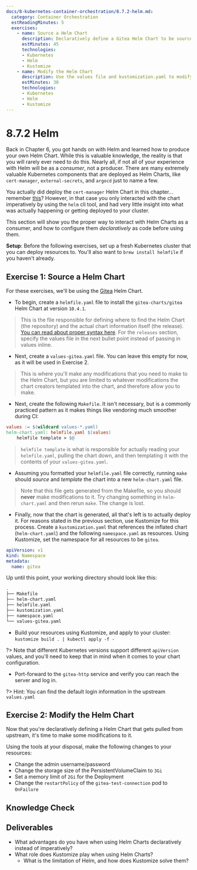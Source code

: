 ```yaml
---
docs/8-kubernetes-container-orchestration/8.7.2-helm.md:
  category: Container Orchestration
  estReadingMinutes: 5
  exercises:
    - name: Source a Helm Chart
      description: Declaratively define a Gitea Helm Chart to be sourced and templated locally. Deploy it to a cluster, port-forward to its server and log in.
      estMinutes: 45
      technologies:
      - Kubernetes
      - Helm
      - Kustomize
    - name: Modify the Helm Chart
      description: Use the values file and kustomization.yaml to modify the Helm Chart.
      estMinutes: 30
      technologies:
      - Kubernetes
      - Helm
      - Kustomize
---
```


# 8.7.2 Helm

Back in Chapter 6, you got hands on with Helm and learned how to produce your own Helm Chart. While this is valuable knowledge, the reality is that you will rarely ever need to do this. Nearly all, if not all of your experience with Helm will be as a *consumer*, not a producer. There are many extremely valuable Kubernetes components that are deployed as Helm Charts, like `cert-manager`, `external-secrets`, and `argocd` just to name a few.

You actually did deploy the `cert-manager` Helm Chart in this chapter... remember [this](8-kubernetes-container-orchestration/8.6-webhooks.md#setup)? However, in that case you only interacted with the chart imperatively by using the `helm` cli tool, and had very little insight into what was actually happening or getting deployed to your cluster.

This section will show you the proper way to interact with Helm Charts as a consumer, and how to configure them *declaratively* as code before using them.

**Setup**: Before the following exercises, set up a fresh Kubernetes cluster that you can deploy resources to. You'll also want to `brew install helmfile` if you haven't already.

## Exercise 1: Source a Helm Chart

For these exercises, we'll be using the [Gitea](https://about.gitea.com/) Helm Chart.

* To begin, create a `helmfile.yaml` file to install the `gitea-charts/gitea` Helm Chart at version `10.4.1`.
> This is the file responsible for defining where to find the Helm Chart (the repository) and the actual chart information itself (the release).
> [You can read about proper syntax here](https://helmfile.readthedocs.io/en/latest/). For the `releases` section, specify the values file in the next bullet point instead of passing in values inline.

* Next, create a `values-gitea.yaml` file. You can leave this empty for now, as it will be used in Exercise 2.
> This is where you'll make any modifications that you need to make to the Helm Chart, but you are limited to whatever modifications the chart creators templated into the chart, and therefore allow you to make.

* Next, create the following `Makefile`. It isn't necessary, but is a commonly practiced pattern as it makes things like vendoring much smoother during CI:
```makefile
values := $(wildcard values-*.yaml)
helm-chart.yaml: helmfile.yaml $(values)
    helmfile template > $@
```
> `helmfile template` is what is responsible for actually reading your `helmfile.yaml`, pulling the chart down, and then templating it with the contents of your `values-gitea.yaml`.

* Assuming you formatted your `helmfile.yaml` file correctly, running `make` should *source* and *template* the chart into a new `helm-chart.yaml` file.
> Note that this file gets generated from the Makefile, so you should **never** make modifications to it. Try changing something in `helm-chart.yaml` and then rerun `make`. The change is lost.

* Finally, now that the chart is generated, all that's left is to actually deploy it. For reasons stated in the previous section, use Kustomize for this process. Create a `kustomization.yaml` that references the inflated chart (`helm-chart.yaml`) and the following `namespace.yaml` as resources. Using Kustomize, set the namespace for all resources to be `gitea`.
```yaml
apiVersion: v1
kind: Namespace
metadata:
  name: gitea
```

Up until this point, your working directory should look like this:
```bash
.
├── Makefile
├── helm-chart.yaml
├── helmfile.yaml
├── kustomization.yaml
├── namespace.yaml
└── values-gitea.yaml
```

* Build your resources using Kustomize, and apply to your cluster:
`kustomize build . | kubectl apply -f -`

?> Note that different Kubernetes versions support different `apiVersion` values, and you'll need to keep that in mind when it comes to your chart configuration.

* Port-forward to the `gitea-http` service and verify you can reach the server and log in.

?> Hint: You can find the default login information in the upstream `values.yaml`

## Exercise 2: Modify the Helm Chart

Now that you're declaratively defining a Helm Chart that gets pulled from upstream, it's time to make some modifications to it.

Using the tools at your disposal, make the following changes to your resources:

* Change the admin username/password
* Change the storage size of the PersistentVolumeClaim to `3Gi`
* Set a memory limit of `2Gi` for the Deployment
* Change the `restartPolicy` of the `gitea-test-connection` pod to `OnFailure`

## Knowledge Check

<div class="quizdown">
  <div id="chapter-8/8.7.2/helm-quiz.js"></div>
</div>

## Deliverables

* What advantages do you have when using Helm Charts declaratively instead of imperatively?
* What role does Kustomize play when using Helm Charts?
  * What is the limitation of Helm, and how does Kustomize solve them?
